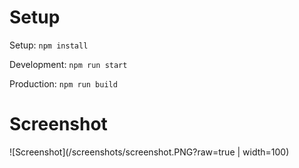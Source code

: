 # Setup
Setup: ```npm install```

Development: ```npm run start```

Production: ```npm run build```

# Screenshot
![Screenshot](/screenshots/screenshot.PNG?raw=true \| width=100)